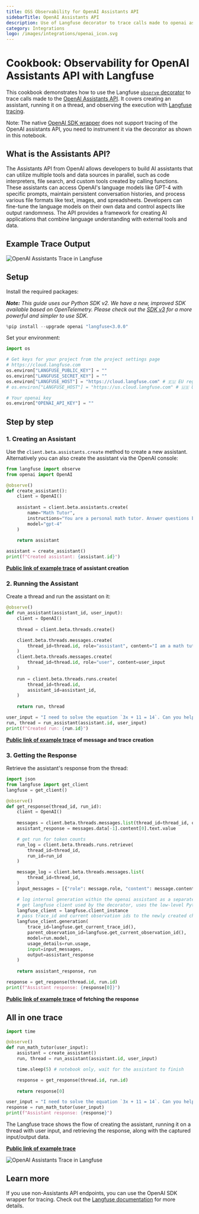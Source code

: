 ```yaml
---
title: OSS Observability for OpenAI Assistants API
sidebarTitle: OpenAI Assistants API
description: Use of Langfuse decorator to trace calls made to openai assistants
category: Integrations
logo: /images/integrations/openai_icon.svg
---
```


# Cookbook: Observability for OpenAI Assistants API with Langfuse

This cookbook demonstrates how to use the Langfuse [`observe` decorator](https://langfuse.com/docs/sdk/python/decorators) to trace calls made to the [OpenAI Assistants API](https://platform.openai.com/docs/assistants/overview). It covers creating an assistant, running it on a thread, and observing the execution with [Langfuse tracing](https://langfuse.com/docs/tracing).

Note: The native [OpenAI SDK wrapper](https://langfuse.com/integrations/model-providers/openai-py) does not support tracing of the OpenAI assistants API, you need to instrument it via the decorator as shown in this notebook.

## What is the Assistants API?

The Assistants API from OpenAI allows developers to build AI assistants that can utilize multiple tools and data sources in parallel, such as code interpreters, file search, and custom tools created by calling functions. These assistants can access OpenAI's language models like GPT-4 with specific prompts, maintain persistent conversation histories, and process various file formats like text, images, and spreadsheets. Developers can fine-tune the language models on their own data and control aspects like output randomness. The API provides a framework for creating AI applications that combine language understanding with external tools and data.

## Example Trace Output

![OpenAI Assistants Trace in Langfuse](https://langfuse.com/images/docs/openai-assistants-trace.png)

## Setup

Install the required packages:

_**Note:** This guide uses our Python SDK v2. We have a new, improved SDK available based on OpenTelemetry. Please check out the [SDK v3](https://langfuse.com/docs/sdk/python/sdk-v3) for a more powerful and simpler to use SDK._


```python
%pip install --upgrade openai "langfuse<3.0.0"
```

Set your environment:


```python
import os

# Get keys for your project from the project settings page
# https://cloud.langfuse.com
os.environ["LANGFUSE_PUBLIC_KEY"] = ""
os.environ["LANGFUSE_SECRET_KEY"] = ""
os.environ["LANGFUSE_HOST"] = "https://cloud.langfuse.com" # 🇪🇺 EU region
# os.environ["LANGFUSE_HOST"] = "https://us.cloud.langfuse.com" # 🇺🇸 US region

# Your openai key
os.environ["OPENAI_API_KEY"] = ""
```

## Step by step

### 1. Creating an Assistant

Use the `client.beta.assistants.create` method to create a new assistant. Alternatively you can also create the assistant via the OpenAI console:


```python
from langfuse import observe
from openai import OpenAI

@observe()
def create_assistant():
    client = OpenAI()
    
    assistant = client.beta.assistants.create(
        name="Math Tutor",
        instructions="You are a personal math tutor. Answer questions briefly, in a sentence or less.",
        model="gpt-4"
    )
    
    return assistant

assistant = create_assistant()
print(f"Created assistant: {assistant.id}")
```

**[Public link of example trace](https://cloud.langfuse.com/project/cloramnkj0002jz088vzn1ja4/traces/e659e523-2957-4452-83c4-426f29783923) of assistant creation**

### 2. Running the Assistant

Create a thread and run the assistant on it:


```python
@observe()
def run_assistant(assistant_id, user_input):
    client = OpenAI()
    
    thread = client.beta.threads.create()

    client.beta.threads.messages.create(
        thread_id=thread.id, role="assistant", content="I am a math tutor that likes to help math students, how can I help?"
    )
    client.beta.threads.messages.create(
        thread_id=thread.id, role="user", content=user_input
    )
    
    run = client.beta.threads.runs.create(
        thread_id=thread.id,
        assistant_id=assistant_id,
    )
    
    return run, thread

user_input = "I need to solve the equation `3x + 11 = 14`. Can you help me?"
run, thread = run_assistant(assistant.id, user_input)
print(f"Created run: {run.id}")
```

**[Public link of example trace](https://cloud.langfuse.com/project/cloramnkj0002jz088vzn1ja4/traces/e659e523-2957-4452-83c4-426f29783923) of message and trace creation**

### 3. Getting the Response

Retrieve the assistant's response from the thread:


```python
import json
from langfuse import get_client
langfuse = get_client()

@observe()
def get_response(thread_id, run_id):
    client = OpenAI()
    
    messages = client.beta.threads.messages.list(thread_id=thread_id, order="asc")
    assistant_response = messages.data[-1].content[0].text.value

    # get run for token counts
    run_log = client.beta.threads.runs.retrieve(
        thread_id=thread_id,
        run_id=run_id
    )

    message_log = client.beta.threads.messages.list(
        thread_id=thread_id,
    )
    input_messages = [{"role": message.role, "content": message.content[0].text.value} for message in message_log.data[::-1][:-1]]

    # log internal generation within the openai assistant as a separate child generation to langfuse
    # get langfuse client used by the decorator, uses the low-level Python SDK
    langfuse_client = langfuse.client_instance
    # pass trace_id and current observation ids to the newly created child generation
    langfuse_client.generation(
        trace_id=langfuse.get_current_trace_id(),
        parent_observation_id=langfuse.get_current_observation_id(),
        model=run.model,
        usage_details=run.usage,
        input=input_messages,
        output=assistant_response
    )
    
    return assistant_response, run

response = get_response(thread.id, run.id)
print(f"Assistant response: {response[0]}")
```

**[Public link of example trace](https://cloud.langfuse.com/project/cloramnkj0002jz088vzn1ja4/traces/e0933ea5-6806-4eb7-aed8-a42d23c57096?observation=401fb816-22e5-45ac-a4c9-e437b120f2e7) of fetching the response**

## All in one trace


```python
import time

@observe()
def run_math_tutor(user_input):
    assistant = create_assistant()
    run, thread = run_assistant(assistant.id, user_input)

    time.sleep(5) # notebook only, wait for the assistant to finish

    response = get_response(thread.id, run.id)
    
    return response[0]

user_input = "I need to solve the equation `3x + 11 = 14`. Can you help me?"
response = run_math_tutor(user_input)
print(f"Assistant response: {response}")
```

The Langfuse trace shows the flow of creating the assistant, running it on a thread with user input, and retrieving the response, along with the captured input/output data.

**[Public link of example trace](https://cloud.langfuse.com/project/cloramnkj0002jz088vzn1ja4/traces/b3b7b128-5664-4f42-9fab-31999da9e2f1)**

![OpenAI Assistants Trace in Langfuse](https://langfuse.com/images/docs/openai-assistants-trace.png)

## Learn more

If you use non-Assistants API endpoints, you can use the OpenAI SDK wrapper for tracing. Check out the [Langfuse documentation](https://langfuse.com/integrations/model-providers/openai-py) for more details.
